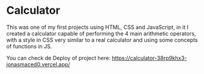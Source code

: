 # Calculator
This was one of my first projects using HTML, CSS and JavaScript, in it I created a calculator capable of performing the 4 main arithmetic operators, with a style in CSS very similar to a real calculator and using some concepts of functions in JS.

You can check de Deploy of project here: https://calculator-38rp9khx3-jonasmaced0.vercel.app/
